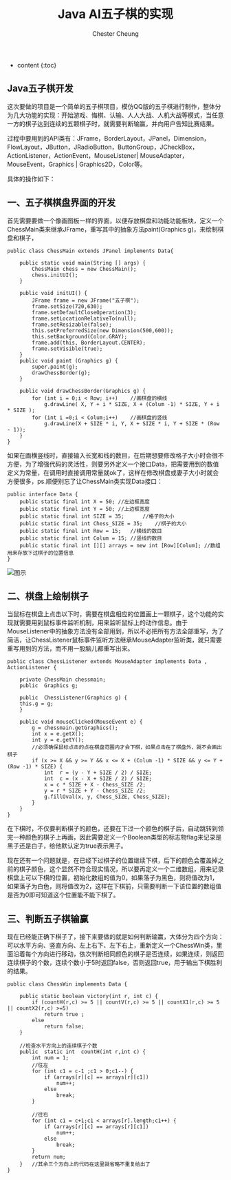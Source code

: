 ﻿---
layout: post
title:  "Java AI五子棋的实现"
categories: Java
tags:  Java 五子棋
author: Chester Cheung
---

* content
{:toc}

## Java五子棋开发



这次要做的项目是一个简单的五子棋项目，模仿QQ版的五子棋进行制作，整体分为几大功能的实现：开始游戏、悔棋、认输、人人大战、人机大战等模式，当任意一方的棋子达到连续的五颗棋子时，就需要判断输赢，并向用户告知比赛结果。

过程中要用到的API类有：JFrame，BorderLayout，JPanel，Dimension，FlowLayout，JButton，JRadioButton，ButtonGroup，JCheckBox，ActionListener，ActionEvent，MouseListener| MouseAdapter，MouseEvent，Graphics | Graphics2D，Color等。


具体的操作如下：


## 一、五子棋棋盘界面的开发



首先需要要做一个像画图板一样的界面，以便存放棋盘和功能功能板块，定义一个ChessMain类来继承JFrame，重写其中的抽象方法paint(Graphics g)，来绘制棋盘和棋子，

	public class ChessMain extends JPanel implements Data{

		public static void main(String [] args) {
			ChessMain chess = new ChessMain();
			chess.initUI();	
		}
	
		public void initUI() {
			JFrame frame = new JFrame("五子棋");
			frame.setSize(720,630);
			frame.setDefaultCloseOperation(3);
			frame.setLocationRelativeTo(null);
			frame.setResizable(false);
			this.setPreferredSize(new Dimension(500,600));
			this.setBackground(Color.GRAY);
			frame.add(this, BorderLayout.CENTER);
			frame.setVisible(true);
		}
		public void paint (Graphics g) {
			super.paint(g);
			drawChessBorder(g);
		}

		public void drawChessBorder(Graphics g) {
			for (int i = 0;i < Row; i++)	//画棋盘的横线
				g.drawLine( X, Y + i * SIZE, X + (Colum -1) * SIZE, Y + i * SIZE );
			for (int i =0;i < Colum;i++)	//画棋盘的竖线
				g.drawLine(X + SIZE * i, Y, X + SIZE * i, Y + SIZE * (Row - 1));
		}
	}

如果在画横竖线时，直接输入长宽和线的数目，在后期想要修改格子大小时会很不方便，为了增强代码的灵活性，则要另外定义一个接口Data，把需要用到的数值定义为常量，在调用时直接调用常量就ok了，这样在修改棋盘或妻子大小时就会方便很多，ps.顺便别忘了让ChessMain类实现Data接口：

	public interface Data {
		public static final int X = 50;	//左边框宽度
		public static final int Y = 50;	//上边框宽度
		public static final int SIZE = 35;		//格子的大小
		public static final int Chess_SIZE = 35;	//棋子的大小
		public static final int Row = 15;	//横线的数目
		public static final int Colum = 15;	//竖线的数目
		public static final int [][] arrays = new int [Row][Colum];	//数组用来存放下过棋子的位置信息
	}

![图示](https://img-blog.csdnimg.cn/20190317030530372.PNG?x-oss-process=image/watermark,type_ZmFuZ3poZW5naGVpdGk,shadow_10,text_aHR0cHM6Ly9ibG9nLmNzZG4ubmV0L3dlaXhpbl80NDM5MDE0NQ==,size_16,color_FFFFFF,t_70)

## 二、棋盘上绘制棋子



当鼠标在棋盘上点击以下时，需要在棋盘相应的位置画上一颗棋子，这个功能的实现就需要用到鼠标事件监听机制，用来监听鼠标上的动作信息。由于MouseListener中的抽象方法没有全部用到，所以不必把所有方法全部重写，为了简洁，让ChessListener鼠标事件监听方法继承MouseAdapter监听类，就只需要重写用到的方法，而不用一股脑儿都重写出来。

	public class ChessListener extends MouseAdapter implements Data , ActionListener {

		private ChessMain chessmain;
		public  Graphics g;
	
		public  ChessListener(Graphics g) {
		this.g = g;
		}

		public void mouseClicked(MouseEvent e) {
			g = chessmain.getGraphics();
			int x = e.getX();
			int y = e.getY();
			//必须确保鼠标点击的点在棋盘范围内才会下棋，如果点击在了棋盘外，就不会画出棋子
			if (x >= X && y >= Y && x <= X + (Colum -1) * SIZE && y <= Y + (Row -1) * SIZE) {
				int  r = (y - Y + SIZE / 2) / SIZE;
				int  c = (x - X + SIZE / 2) / SIZE;
				x = c * SIZE + X - Chess_SIZE /2;
				y = r * SIZE + Y - Chess_SIZE /2;
				g.fillOval(x, y, Chess_SIZE, Chess_SIZE);
			}
		}
	}	

在下棋时，不仅要判断棋子的颜色，还要在下过一个颜色的棋子后，自动跳转到领完一种颜色的棋子上再画，因此需要定义一个Boolean类型的标志物flag来记录是黑子还是白子，给他默认定为true表示黑子。



现在还有一个问题就是，在已经下过棋子的位置继续下棋，后下的颜色会覆盖掉之前的棋子颜色，这个显然不符合现实情况，所以要再定义一个二维数组，用来记录棋盘上可以下棋的位置，初始化数组的值为0，如果落子为黑色，则将值改为1，如果落子为白色，则将值改为2，这样在下棋前，只需要判断一下该位置的数组值是否为0即可知道这个位置能不能下棋了。



## 三、判断五子棋输赢



现在已经能正确下棋子了，接下来要做的就是如何判断输赢，大体分为四个方向：可以水平方向、竖直方向、左上右下、左下右上，重新定义一个ChessWin类，里面沿着每个方向进行移动，依次判断相同颜色的棋子是否连续，如果连续，则返回连续棋子的个数，连续个数小于5时返回false，否则返回true，用于输出下棋胜利的结果。

	public class ChessWin implements Data {

		public static boolean victory(int r, int c) {
			if (countH(r,c) >= 5 || countV(r,c) >= 5 || countX1(r,c) >= 5 || countX2(r,c) >=5) 
				return true ;
			else 
				return false;
		}

		//检查水平方向上的连续棋子个数
		public  static int  countH(int r,int c) {
			int num = 1;
			//往左
			for (int c1 = c-1 ;c1 > 0;c1--) {
				if (arrays[r][c] == arrays[r][c1])
					num++;
				else 
					break;
			}

			//往右
			for (int c1 = c+1;c1 < arrays[r].length;c1++) {
				if (arrays[r][c] == arrays[r][c1])
					num++;
				else 
					break;
			}
			return num;
		}	//其余三个方向上的代码在这里就省略不重复给出了
	}

